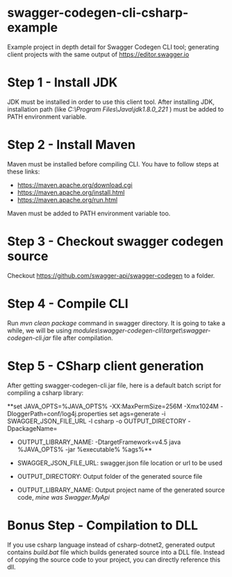 # swagger-codegen-cli-csharp-example
Example project in depth detail for Swagger Codegen CLI tool; generating client projects with the same output of https://editor.swagger.io

# Step 1 - Install JDK
JDK must be installed in order to use this client tool. After installing JDK, installation path (like  *C:\Program Files\Java\jdk1.8.0_221* ) must be added to PATH environment variable.

# Step 2 - Install Maven
Maven must be installed before compiling CLI. You have to follow steps at these links:
- https://maven.apache.org/download.cgi
- https://maven.apache.org/install.html
- https://maven.apache.org/run.html

Maven must be added to PATH environment variable too.

# Step 3 - Checkout swagger codegen source
Checkout https://github.com/swagger-api/swagger-codegen to a folder.

# Step 4 - Compile CLI
Run *mvn clean package* command in swagger directory. It is going to take a while, we will be using *modules\swagger-codegen-cli\target\swagger-codegen-cli.jar* file after compilation.

# Step 5 - CSharp client generation
After getting swagger-codegen-cli.jar file, here is a default batch script for compiling a csharp library:

**set JAVA_OPTS=%JAVA_OPTS% -XX:MaxPermSize=256M -Xmx1024M -DloggerPath=conf/log4j.properties
set ags=generate -i SWAGGER_JSON_FILE_URL -l csharp -o OUTPUT_DIRECTORY -DpackageName=
- OUTPUT_LIBRARY_NAME: -DtargetFramework=v4.5
java %JAVA_OPTS% -jar %executable% %ags%**

- SWAGGER_JSON_FILE_URL: swagger.json file location or url to be used
- OUTPUT_DIRECTORY: Output folder of the generated source file
- OUTPUT_LIBRARY_NAME: Output project name of the generated source code, *mine was Swagger.MyApi*

# Bonus Step - Compilation to DLL
If you use csharp language instead of csharp-dotnet2, generated output contains *build.bat* file which builds generated source into a DLL file. Instead of copying the source code to your project, you can directly reference this dll. 
